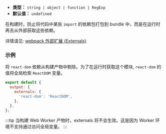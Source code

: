 - **类型：** `string | object | function | RegExp`
- **默认值：** `undefined`

在构建时，防止将代码中某些 `import` 的依赖包打包到 bundle 中，而是在运行时再去从外部获取这些依赖。

详情请见: [webpack 外部扩展 (Externals)](https://webpack.docschina.org/configuration/externals/)

### 示例

将 `react-dom` 依赖从构建产物中剔除。为了在运行时获取这个模块, `react-dom` 的值将全局检索 `ReactDOM` 变量。

```js
export default {
  output: {
    externals: {
      'react-dom': 'ReactDOM',
    },
  },
};
```

:::tip
当构建 Web Worker 产物时，externals 将不会生效。这是因为 Worker 环境不支持通过访问全局变量。
:::
